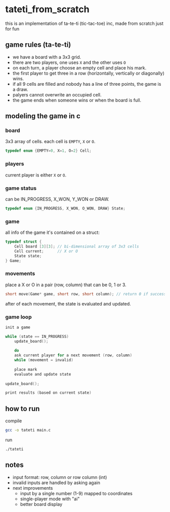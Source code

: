 # tateti_from_scratch
this is an implementation of ta-te-ti (tic-tac-toe) inc, made from scratch just for fun

## game rules (ta-te-ti)

* we have a board with a 3x3 grid.
* there are two players, one uses `X` and the other uses `O`
* on each turn, a player choose an empty cell and place his mark.
* the first player to get three in a row (horizontally, vertically or diagonally) wins.
* if all 9 cells are filled and nobody has a line of three points, the game is a draw.
* palyers cannot overwrite an occupied cell.
* the game ends when someone wins or when the board is full.

## modeling the game in c

### board
3x3 array of cells. each cell is `EMPTY`, `X` or `O`.

```c
typedef enum {EMPTY=0, X=1, O=2} Cell;
```

### players
current player is either `X` or `O`.

### game status
can be IN_PROGRESS, X_WON, Y_WON or DRAW.
```c
typedef enum {IN_PROGRESS, X_WON, O_WON, DRAW} State;
```

### game
all info of the game it's contained on a struct:

```c
typedef struct {
    Cell board [3][3]; // bi-dimensional array of 3x3 cells
    Cell current;      // X or O
    State state;
} Game;

```

### movements 
place a X or O in a pair (row, column) that can be 0, 1 or 3.
```c
short move(Game* game, short row, short column); // return 0 if success, 1 if its a illegal movement
```
after of each movement, the state is evaluated and updated.

### game loop

```c
init a game

while (state == IN_PROGRESS)
    update_board();
    
    do
    ask current player for a next movement (row, column)
    while (movement = invalid)
    
    place mark
    evaluate and update state
    
update_board();

print results (based on current state)
```


## how to run

compile
```sh
gcc -o tateti main.c
```

run
```sh
./tateti
```


## notes
* input format: row, column or row column (int)
* invalid inputs are handled by asking again
* next improvements
    - input by a single number (1-9) mapped to coordinates
    - single-player mode with "ai"
    - better board display
